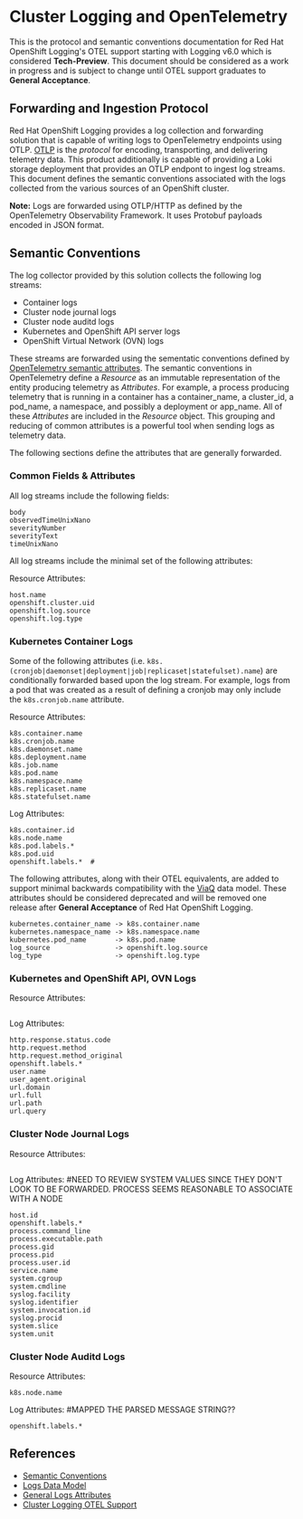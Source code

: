 # Cluster Logging and OpenTelemetry

This is the protocol and semantic conventions documentation for Red Hat OpenShift Logging's OTEL support 
starting with Logging v6.0 which is considered **Tech-Preview**.  This document should be
considered as a work in progress and is subject to change until OTEL support graduates to **General Acceptance**. 

## Forwarding and Ingestion Protocol

Red Hat OpenShift Logging provides a log collection and forwarding solution that is capable of writing logs to OpenTelemetry endpoints using OTLP. [OTLP](https://opentelemetry.io/docs/specs/otlp/) is the *protocol* for encoding, transporting, and delivering telemetry data.  This product additionally is capable of providing a Loki storage deployment that provides an OTLP endpont to ingest log streams.  This document defines the semantic conventions associated with the logs collected from the various sources of an OpenShift cluster.

**Note:** Logs are forwarded using OTLP/HTTP as defined by the OpenTelemetry Observability Framework.  It uses Protobuf payloads encoded in JSON format.


## Semantic Conventions

The log collector provided by this solution collects the following log streams:

* Container logs
* Cluster node journal logs
* Cluster node auditd logs 
* Kubernetes and OpenShift API server logs
* OpenShift Virtual Network (OVN) logs

These streams are forwarded using the sementatic conventions defined by [OpenTelemetry semantic attributes](https://github.com/open-telemetry/semantic-conventions/tree/main/docs). The semantic conventions in OpenTelemetry define a *Resource* as an immutable representation of the entity producing telemetry as *Attributes*. For example, a process producing telemetry that is running in a container has a container_name, a cluster_id, a pod_name, a namespace, and possibly a deployment or app_name. All of these *Attributes* are included in the *Resource* object.  This grouping and reducing of common attributes is a powerful tool when sending logs as telemetry data.


The following sections define the attributes that are generally forwarded.


### Common Fields & Attributes

All log streams include the following fields:

```
body
observedTimeUnixNano
severityNumber
severityText
timeUnixNano
```

All log streams include the minimal set of the following attributes:

Resource Attributes:
```
host.name
openshift.cluster.uid
openshift.log.source
openshift.log.type
```



### Kubernetes Container Logs

Some of the following attributes (i.e. `k8s.(cronjob|daemonset|deployment|job|replicaset|statefulset).name`) are conditionally forwarded based upon the log stream.  For example, logs from a pod that was created as a result of defining a cronjob may only include the `k8s.cronjob.name` attribute.

Resource Attributes:
```
k8s.container.name
k8s.cronjob.name 
k8s.daemonset.name 
k8s.deployment.name 
k8s.job.name
k8s.pod.name
k8s.namespace.name
k8s.replicaset.name 
k8s.statefulset.name 
```

Log Attributes:
```
k8s.container.id
k8s.node.name
k8s.pod.labels.*
k8s.pod.uid
openshift.labels.*  #
```

The following attributes, along with their OTEL equivalents, are added to support minimal backwards compatibility with the [ViaQ](https://github.com/openshift/cluster-logging-operator/blob/release-6.0/docs/reference/datamodels/viaq/v1.adoc) data model. These attributes should be considered deprecated
and will be removed one release after **General Acceptance** of Red Hat OpenShift Logging.

```
kubernetes.container_name -> k8s.container.name
kubernetes.namespace_name -> k8s.namespace.name
kubernetes.pod_name       -> k8s.pod.name
log_source                -> openshift.log.source
log_type                  -> openshift.log.type
```

### Kubernetes and OpenShift API, OVN Logs

Resource Attributes:
```
```

Log Attributes:
```
http.response.status.code
http.request.method
http.request.method_original
openshift.labels.*
user.name
user_agent.original
url.domain
url.full
url.path
url.query
```

### Cluster Node Journal Logs

Resource Attributes:
```
```

Log Attributes:    #NEED TO REVIEW SYSTEM VALUES SINCE THEY DON'T LOOK TO BE FORWARDED. PROCESS SEEMS REASONABLE TO ASSOCIATE WITH A NODE
```
host.id
openshift.labels.*
process.command_line
process.executable.path
process.gid
process.pid
process.user.id
service.name
system.cgroup
system.cmdline
syslog.facility
syslog.identifier
system.invocation.id
syslog.procid
system.slice
system.unit
```

### Cluster Node Auditd Logs

Resource Attributes:
```
k8s.node.name
```

Log Attributes:   #MAPPED THE PARSED MESSAGE STRING??
```
openshift.labels.*
```

## References
* [Semantic Conventions](https://opentelemetry.io/docs/specs/semconv/)
* [Logs Data Model](https://opentelemetry.io/docs/specs/otel/logs/data-model/)
* [General Logs Attributes](https://opentelemetry.io/docs/specs/semconv/general/logs/)
* [Cluster Logging OTEL Support](https://github.com/openshift/enhancements/pull/1684)